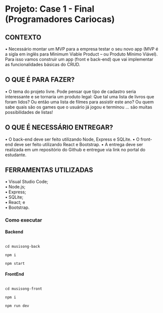 # Projeto: Case 1 - Final (Programadores Cariocas)

<h2>CONTEXTO</h2>

• Necessário montar um MVP para a empresa testar o seu novo app (MVP é a sigla em inglês para Minimum Viable Product – ou Produto Mínimo Viável). Para isso vamos construir um app (front e back-end) que vai implementar as funcionalidades básicas do CRUD.

<h2>O QUE É PARA FAZER?</h2>

• O tema do projeto livre. Pode pensar que tipo de cadastro seria interessante e se tornaria um produto legal: Que tal uma lista de livros que foram lidos? Ou então uma lista de filmes para assistir este ano? Ou quem sabe quais são os games que o usuário já jogou e terminou … são muitas possibilidades de listas!

<h2>O QUE É NECESSÁRIO ENTREGAR?</h2>

• O back-end deve ser feito utilizando Node, Express e SQLite.
• O front-end deve ser feito utilizando React e Bootstrap.
• A entrega deve ser realizada em um repositório do Github e entregue via link no portal do estudante.

<h2>FERRAMENTAS UTILIZADAS</H2>

• Visual Studio Code;<br>
• Node.js;<br>
• Express;<br>
• SQLite;<br>
• React; e<br>
• Bootstrap.<br>


### Como executar

#### Backend
``````

cd musisong-back

npm i

npm start
``````

#### FrontEnd
``````

cd musisong-front

npm i

npm run dev
``````
